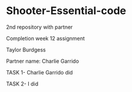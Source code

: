 # Shooter-Essential-code
2nd repository with partner

Completion week 12 assignment 

Taylor Burdgess

Partner name: Charlie Garrido

TASK 1- Charlie Garrido did

TASK 2- I did
